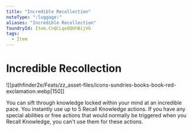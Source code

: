 ```yaml
---
title: "Incredible Recollection"
noteType: ":luggage:"
aliases: "Incredible Recollection"
foundryId: Item.CnQCLqeOQUhBijVG
tags:
  - Item
---
```


# Incredible Recollection
![[pathfinder2e/Feats/zz_asset-files/icons-sundries-books-book-red-exclamation.webp|150]]

You can sift through knowledge locked within your mind at an incredible pace. You instantly use up to 5 Recall Knowledge actions. If you have any special abilities or free actions that would normally be triggered when you Recall Knowledge, you can't use them for these actions.
